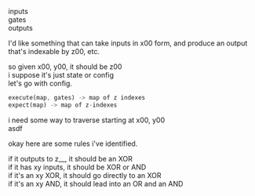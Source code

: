 inputs  
gates  
outputs  

I'd like something that can take inputs in x00 form, and produce an output that's indexable
by z00, etc.

so given x00, y00, it should be z00  
i suppose it's just state or config  
let's go with config.

```rust
execute(map, gates) -> map of z indexes
expect(map) -> map of z-indexes
```

i need some way to traverse starting at x00, y00\
asdf

okay here are some rules i've identified.

if it outputs to z__, it should be an XOR\
if it has xy inputs, it should be XOR or AND\
if it's an xy XOR, it should go directly to an XOR\
if it's an xy AND, it should lead into an OR and an AND
